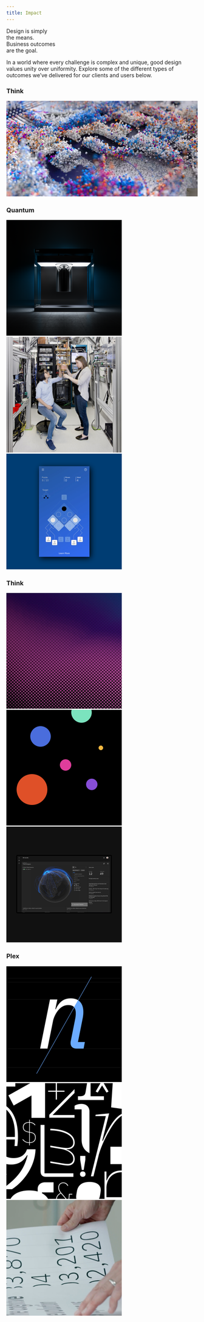 ```yaml
---
title: Impact
---
```


<title-block>
Design is simply<br>
the means.<br>
<span>Business outcomes
<br>are the goal.</span>
</title-block>

<grid background="gray-10">
<column lg="8">

<p size="xl">In a world where every challenge is complex and unique, good design values unity over uniformity. Explore some of the different types of outcomes we’ve delivered for our clients and users below.</p>

<icon title="ArrowDown32"></icon>

</column>
</grid>

<grid background="gray-10">
<column lg="4">

### Think

</column>

<column lg="12">

  <tile title="Business leaders, visionaries, and innovators unite for a singular experience" caption="impact/think" href="/impact/template/">
    <img src="images/Image_1.png" alt=""/>

  </tile>

</column>

</grid>
<grid background="gray-10">
<column lg="4" md="4">

### Quantum

</column>

<column lg="4"  md="4">
  <tile title="IBM Q, System One" caption="impact/quantum" href="http://www.google.com">
    <img src="images/Image_2.png" alt="quantum computer"/>
  </tile>

</column>
<column lg="4"  md="4">

  <tile title="Glimpses of an actual quantum computer" caption="fossbytes" href="/impact/template/">
    <img src="images/Image_3.png" alt="two people examing quantum-ness"/>
  </tile>

</column>
<column lg="4" md="4">

  <tile title="This mobile app teaches quantum computing through a puzzle game" caption="thenextweb" href="/impact/template/">
    <img src="images/Image_4.png" alt="quantum puzzle game"/>
  </tile>

</column>
</grid>
<grid background="gray-10">
<column lg="4">

### Think

</column>

<column lg="4" md="4">
  <tile title="Security Design at IBM" caption="impact/security" href="/impact/template/">
    <img src="images/Image_5.png" alt="Purple gradient"/>
  </tile>

</column>
<column lg="4" md="4">

  <tile title="Using data visualization to spot cyber threats" caption="quartz" href="/impact/template/">
    <img src="images/Image_6.png" alt="circles on a blackground"/>
  </tile>

</column>
<column lg="4" md="4">

  <tile title="X-Force Command takes their immersive cybersecurity training on the road" caption="nytimes" href="/impact/template/">
    <img src="images/Image_7.png" alt="xforce dashboard"/>
  </tile>

</column>
</grid>

<grid background="gray-10">
<column lg="4">

### Plex

</column>

<column lg="4" md="4">
  <tile title="A typeface with a story" caption="impact/plex" href="/impact/template/">
    <img src="images/Image_8.png" alt="Plex"/>
  </tile>

</column>
<column lg="4" md="4">

  <tile title="Why a 2018 Typeface Design Competition judge voted for Plex" caption="tdc/news" href="/impact/template/">
    <img src="images/Image_9.png" alt="Random white glyphs on a black background"/>
  </tile>

</column>
<column lg="4" md="4">

  <tile title="The business case for our open source font" caption="source" href="/impact/template/">
    <img src="images/Image_10.png" alt="Mike looking at Plex on a table"/>
  </tile>

</column>
</grid>
